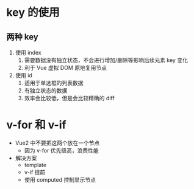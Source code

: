 # key 的使用

## 两种 key

1. 使用 index
   1. 需要数据没有独立状态，不会进行增加/删除等影响后续元素 key 变化
   2. 利于 Vue 虚拟 DOM 原地复用节点
2. 使用 id
   1. 适用于单选框的列表数据
   2. 有独立状态的数据
   3. 效率会比较低，但是会比较精确的 diff

# v-for 和 v-if

- Vue2 中不要把这两个放在一个节点
  - 因为 v-for 优先级高，浪费性能
- 解决方案
  - template
  - v-if 提前
  - 使用 computed 控制显示节点
